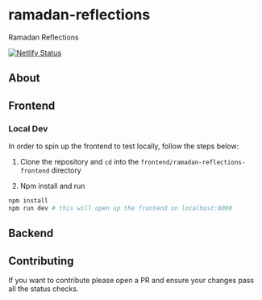 # ramadan-reflections
Ramadan Reflections

[![Netlify Status](https://api.netlify.com/api/v1/badges/460d92fe-641e-4d5e-92eb-7c1f36fc54f5/deploy-status)](https://app.netlify.com/sites/ramadan-reflections/deploys)

## About


## Frontend

### Local Dev

In order to spin up the frontend to test locally, follow the steps below:

1. Clone the repository and `cd` into the `frontend/ramadan-reflections-frontend` directory

2. Npm install and run

```bash
npm install
npm run dev # this will open up the frontend on localhost:8080
```

## Backend

## Contributing

If you want to contribute please open a PR and ensure your changes pass all the status checks.